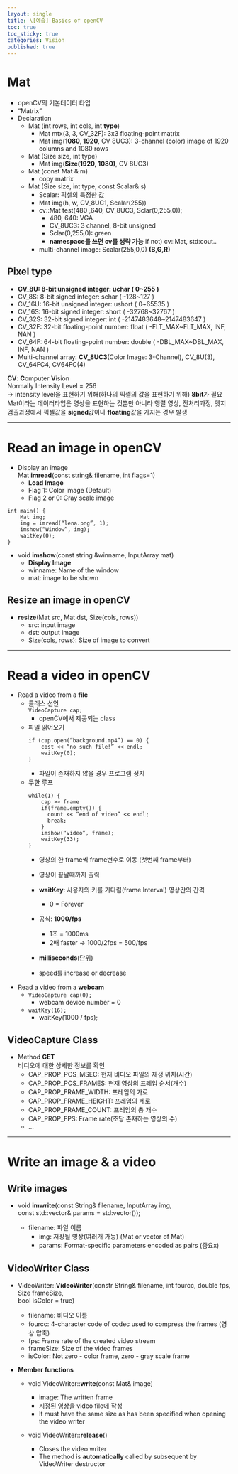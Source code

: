 ```yaml
---
layout: single
title: \[예습] Basics of openCV
toc: true
toc_sticky: true
categories: Vision
published: true
---
```


# Mat 
* openCV의 기본데이터 타입 
* “Matrix”
* Declaration
    * Mat (int rows, int cols, int **type**)
        * Mat mtx(3, 3, CV_32F): 3x3 floating-point matrix
        * Mat img(**1080, 1920**, CV 8UC3): 3-channel (color) image of 1920 columns and 1080 rows
    * Mat (Size size, int type)
        * Mat img(**Size(1920, 1080)**, CV 8UC3)
    * Mat (const Mat & m) 
    	* copy matrix
    * Mat (Size size, int type, const Scalar& s)
    	* Scalar: 픽셀의 특정한 값
    	* Mat img(h, w, CV_8UC1, Scalar(255))  
    	* cv::Mat test(480 ,640, CV_8UC3, Sclar(0,255,0));
        	* 480, 640: VGA
        	* CV_8UC3: 3 channel, 8-bit unsigned 	
        	* Sclar(0,255,0): green
        	* **namespace를 쓰면 cv를 생략 가능** if not) cv::Mat, std:cout..
      	* multi-channel image: Scalar(255,0,0) **(B,G,R)**

## Pixel **type**
* **CV_8U: 8-bit unsigned integer: uchar ( 0~255 )**
* CV_8S: 8-bit signed integer: schar ( -128~127 )
* CV_16U: 16-bit unsigned integer: ushort ( 0~65535 )
* CV_16S: 16-bit signed integer: short ( -32768~32767 )
* CV_32S: 32-bit signed integer: int ( -2147483648~2147483647 )
* CV_32F: 32-bit floating-point number: float ( -FLT_MAX~FLT_MAX, INF, NAN )
* CV_64F: 64-bit floating-point number: double ( -DBL_MAX~DBL_MAX, INF, NAN )
* Multi-channel array: **CV_8UC3**(Color Image: 3-Channel), CV_8U(3), CV_64FC4, CV64FC(4)

**CV**: **C**omputer **V**ision<br/>
Normally Intensity Level = 256<br/>
-> intensity level을 표현하기 위해(하나의 픽셀의 값을 표현하기 위해) **8bit**가 필요<br/>
Mat이라는 데이터타입은 영상을 표현하는 것뿐만 아니라 행렬 영상, 전처리과정, 엣지검출과정에서 픽셀값을 **signed**값이나 **floating**값을 가지는 경우 발생

------------

# Read an image in openCV
* Display an image<br/>
  Mat **imread**(const string& filename, int flags=1)
    * **Load Image**
    * Flag 1: Color image (Default)
    * Flag 2 or 0: Gray scale image
    
```
int main() {
	Mat img;
	img = imread(“lena.png”, 1);
	imshow(“Window”, img);
	waitKey(0);
}
```

* void **imshow**(const string &winname, InputArray mat)
    * **Display Image**
    * winname: Name of the window
    * mat: image to be shown
    
## Resize an image in openCV
* **resize**(Mat src, Mat dst, Size(cols, rows))
    * src: input image
    * dst: output image
    * Size(cols, rows): Size of image to convert


------------

# Read a video in openCV

* Read a video from a **file**
    * 클래스 선언<br/>
      ```VideoCapture cap;```
        * openCV에서 제공되는 class
    * 파일 읽어오기<br/>
      ```
      if (cap.open(“background.mp4”) == 0) {
          cost << “no such file!” << endl;
          waitKey(0);
      }
      ```
      * 파일이 존재하지 않을 경우 프로그램 정지
    * 무한 루프<br/>
      ```
      while(1) {
          cap >> frame
          if(frame.empty()) {
            count << “end of video” << endl;
            break;
          }
          imshow(“video”, frame);
          waitKey(33);
      }
      ```
      * 영상의 한 frame씩 frame변수로 이동 (첫번째 frame부터)
      * 영상이 끝날때까지 출력
      * **waitKey**: 사용자의 키를 기다림(frame Interval) 영상간의 간격
          * 0 = Forever
	  * 공식: **1000/fps**
	  	* 1초 = 1000ms
		* 2배 faster -> 1000/2fps = 500/fps
	  	
	  * **milliseconds**(단위)
	  * speed를 increase or decrease
* Read a video from a **webcam**
    * ```VideoCapture cap(0);```
        * webcam device number = 0
    * ```waitKey(16);```
        * waitKey(1000 / fps);


## VideoCapture Class
* Method **GET**<br>
  비디오에 대한 상세한 정보를 확인
    * CAP_PROP_POS_MSEC: 현재 비디오 파일의 재생 위치(시간)
    * CAP_PROP_POS_FRAMES: 현재 영상의 프레임 순서(개수)
    * CAP_PROP_FRAME_WIDTH: 프레임의 가로
    * CAP_PROP_FRAME_HEIGHT: 프레임의 세로
    * CAP_PROP_FRAME_COUNT: 프레임의 총 개수
    * CAP_PROP_FPS: Frame rate(초당 존재하는 영상의 수)
    * …

-------------

# Write an image & a video

## Write images

* void **imwrite**(const String& filename, InputArray img,<br/>const std::vector<int>& params = std:vector<int>());
	* filename: 파일 이름
        * img: 저장될 영상(여러개 가능) (Mat or vector of Mat) 
        * params: Format-specific parameters encoded as pairs (중요x)


## VideoWriter Class

* VideoWriter::**VideoWriter**(constr String& filename, int fourcc, double fps, Size frameSize,<br/>bool isColor = true)
	* filename: 비디오 이름
	* fourcc: 4-character code of codec used to compress the frames (영상 압축)
	* fps: Frame rate of the created video stream
	* frameSize: Size of the video frames
	* isColor: Not zero - color frame, zero - gray scale frame


* **Member functions**
	* void VideoWriter::**write**(const Mat& image)
		* image: The written frame
		* 지정된 영상을 video file에 작성
		* It must have the same size as has been specified when opening the video writer

	* void VideoWriter::**release**()
		* Closes the video writer
		* The method is **automatically** called by subsequent by VideoWriter destructor

